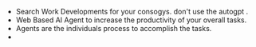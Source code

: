 - Search Work Developments for your consogys. don't use the autogpt . 
- Web Based AI Agent to increase the productivity of your overall tasks. 
- Agents are the individuals process to accomplish the tasks. 
-   